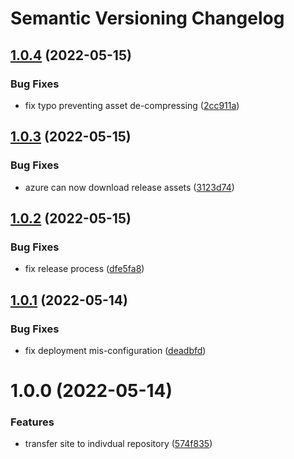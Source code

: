 # Semantic Versioning Changelog

## [1.0.4](https://github.com/myHill-Cycling/AstraWeb/compare/v1.0.3...v1.0.4) (2022-05-15)


### Bug Fixes

* fix typo preventing asset de-compressing ([2cc911a](https://github.com/myHill-Cycling/AstraWeb/commit/2cc911a226b536f19a6cc41861875ffe939be052))

## [1.0.3](https://github.com/myHill-Cycling/AstraWeb/compare/v1.0.2...v1.0.3) (2022-05-15)


### Bug Fixes

* azure can now download release assets ([3123d74](https://github.com/myHill-Cycling/AstraWeb/commit/3123d74ccc33abaa3bbcf8fdea07a1924701683b))

## [1.0.2](https://github.com/myHill-Cycling/AstraWeb/compare/v1.0.1...v1.0.2) (2022-05-15)


### Bug Fixes

* fix release process ([dfe5fa8](https://github.com/myHill-Cycling/AstraWeb/commit/dfe5fa8e8deb4803864117135b87d23a728d7b43))

## [1.0.1](https://github.com/myHill-Cycling/AstraWeb/compare/v1.0.0...v1.0.1) (2022-05-14)


### Bug Fixes

* fix deployment mis-configuration ([deadbfd](https://github.com/myHill-Cycling/AstraWeb/commit/deadbfdf3944eee251b7f81cfbe8b77f5054e31d))

# 1.0.0 (2022-05-14)


### Features

* transfer site to indivdual repository ([574f835](https://github.com/myHill-Cycling/AstraWeb/commit/574f8353e29f03fbc55c29836d86695534ce0f13))

